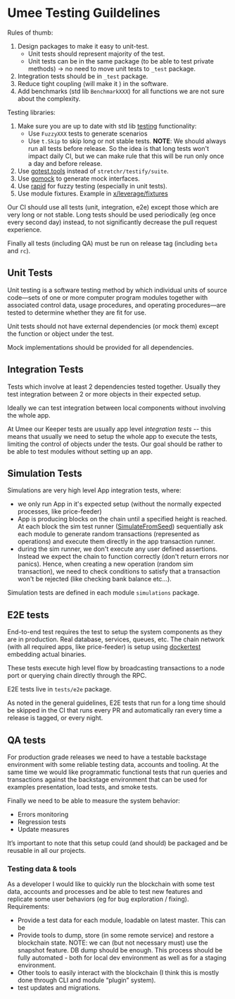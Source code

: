 # Umee Testing Guildelines

Rules of thumb:

1. Design packages to make it easy to unit-test.
   - Unit tests should represent majority of the test.
   - Unit tests can be in the same package (to be able to test private methods) → no need to move
     unit tests to `_test` package.
2. Integration tests should be in `_test` package.
3. Reduce tight coupling (will make it ) in the software.
4. Add benchmarks (std lib `BenchmarkXXX`) for all functions we are not sure about the complexity.

Testing libraries:

1. Make sure you are up to date with std lib [testing](https://pkg.go.dev/testing) functionality:
   - Use `FuzzyXXX` tests to generate scenarios
   - Use `t.Skip` to skip long or not stable tests.
     **NOTE**: We should always run all tests before release. So the idea is that long tests won't impact daily CI, but we can make rule that this will be run only once a day and before release.
1. Use [gotest.tools](https://pkg.go.dev/gotest.tools/assert) instead of `stretchr/testify/suite`.
1. Use [gomock](https://github.com/golang/mock) to generate mock interfaces.
1. Use [rapid](https://github.com/flyingmutant/rapid) for fuzzy testing (especially in unit tests).
1. Use module fixtures. Example in [x/leverage/fixtures](../x/leverage/fixtures)

Our CI should use all tests (unit, integration, e2e) except those which are very long or not stable.
Long tests should be used periodically (eg once every second day) instead, to not significantly decrease the pull request experience.

Finally all tests (including QA) must be run on release tag (including `beta` and `rc`).

## Unit Tests

Unit testing is a software testing method by which individual units of source code—sets of one or more computer program modules together with associated control data, usage procedures, and operating procedures—are tested to determine whether they are fit for use.

Unit tests should not have external dependencies (or mock them) except the function or object under the test.

Mock implementations should be provided for all dependencies.

## Integration Tests

Tests which involve at least 2 dependencies tested together. Usually they test integration between 2 or more objects in their expected setup.

Ideally we can test integration between local components without involving the whole app.

At Umee our Keeper tests are usually app level _integration tests_ -- this means that usually we need to setup the whole app to execute the tests, limiting the control of objects under the tests. Our goal should be rather to be able to test modules without setting up an app.

## Simulation Tests

Simulations are very high level App integration tests, where:

- we only run App in it's expected setup (without the normally expected processes, like price-feeder)
- App is producing blocks on the chain until a specified height is reached.
  At each block the sim test runner ([SimulateFromSeed](https://pkg.go.dev/github.com/cosmos/cosmos-sdk/x/simulation#SimulateFromSeed)) sequentially ask each module to generate random transactions (represented as operations) and execute them directly in the app transaction runner.
- during the sim runner, we don't execute any user defined assertions. Instead we expect the chain to function correctly (don't return errors nor panics). Hence, when creating a new operation (random sim transaction), we need to check conditions to satisfy that a transaction won't be rejected (like checking bank balance etc...).

Simulation tests are defined in each module `simulations` package.

## E2E tests

End-to-end test requires the test to setup the system components as they are in production. Real database, services, queues, etc. The chain network (with all required apps, like price-feeder) is setup using [dockertest](https://github.com/ory/dockertest) embedding actual binaries.

These tests execute high level flow by broadcasting transactions to a node port or querying chain directly through the RPC.

E2E tests live in `tests/e2e` package.

As noted in the general guidelines, E2E tests that run for a long time should be skipped in the CI that runs every PR and automatically ran every time a release is tagged, or every night.

## QA tests

For production grade releases we need to have a testable backstage environment with some reliable testing data, accounts and tooling. At the same time we would like programmatic functional tests that run queries and transactions against the backstage environment that can be used for examples presentation, load tests, and smoke tests.

Finally we need to be able to measure the system behavior:

- Errors monitoring
- Regression tests
- Update measures

It’s important to note that this setup could (and should) be packaged and be reusable in all our projects.

### Testing data & tools

As a developer I would like to quickly run the blockchain with some test data, accounts and processes and be able to test new features and replicate some user behaviors (eg for bug exploration / fixing).
Requirements:

- Provide a test data for each module, loadable on latest master. This can be
- Provide tools to dump, store (in some remote service) and restore a blockchain state.
  NOTE: we can (but not necessary must) use the snapshot feature. DB dump should be enough. This process should be fully automated - both for local dev environment as well as for a staging environment.
- Other tools to easily interact with the blockchain (I think this is mostly done through CLI and module “plugin” system).
- test updates and migrations.
